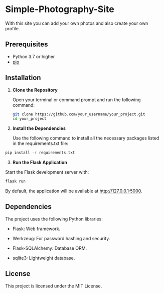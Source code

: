 # Simple-Photography-Site

With this site you can add your own photos and also create your own profile.

## Prerequisites

- Python 3.7 or higher
- [pip](https://pip.pypa.io/)


## Installation

1. **Clone the Repository**

   Open your terminal or command prompt and run the following command:

   ```bash
   git clone https://github.com/your_username/your_project.git
   cd your_project
   ```

2. **Install the Dependencies**

   Use the following command to install all the necessary packages listed in the requirements.txt file:
   
  ```bash
  pip install -r requirements.txt
   ```

3. **Run the Flask Application**
   
  Start the Flask development server with:
  
  ```bash
  flask run
   ```
  By default, the application will be available at http://127.0.0.1:5000.
   

## Dependencies

The project uses the following Python libraries:

- Flask: Web framework.

- Werkzeug: For password hashing and security.

- Flask-SQLAlchemy: Database ORM.

- sqlite3: Lightweight database.

## License

This project is licensed under the MIT License.
